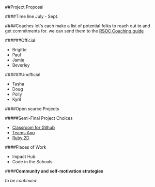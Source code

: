 ##Project Proposal

####Time line
July - Sept.

####Coaches
	 let's each make a list of potential folks to reach
	 out to and get commitments for.  we can send them
	 to the [RSOC Coaching guide](http://railsgirlssummerofcode.org/guide/coaching/)

######Official
* Brigitte
* Paul
* Jamie
* Beverley 

######Unofficial
* Tasha
* Doug
* Polly 
* Kyril


####Open source Projects  

#####Semi-Final Project Choices  
* [Classroom for Github](https://teams.railsgirlssummerofcode.org/projects/95-classroom-for-github)
* [Teams App](https://teams.railsgirlssummerofcode.org/projects/96-discourse-visual-forum-analytics)
* [Ruby 2D](https://teams.railsgirlssummerofcode.org/projects/89-ruby-2d)



####Places of Work
* Impact Hub
* Code in the Schools

####**Community and self-motivation strategies**

_to be continued_